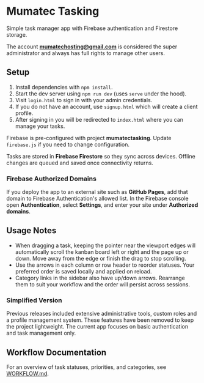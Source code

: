 # Mumatec Tasking

Simple task manager app with Firebase authentication and Firestore storage.

The account **mumatechosting@gmail.com** is considered the super administrator
and always has full rights to manage other users.

## Setup

1. Install dependencies with `npm install`.
2. Start the dev server using `npm run dev` (uses `serve` under the hood).
3. Visit `login.html` to sign in with your admin credentials.
4. If you do not have an account, use `signup.html` which will create a client
   profile.
5. After signing in you will be redirected to `index.html` where you can manage
   your tasks.

Firebase is pre-configured with project **mumatectasking**. Update `firebase.js`
 if you need to change configuration.

Tasks are stored in **Firebase Firestore** so they sync across devices. Offline
changes are queued and saved once connectivity returns.

### Firebase Authorized Domains

If you deploy the app to an external site such as **GitHub Pages**, add that
domain to Firebase Authentication's allowed list. In the Firebase console open
**Authentication**, select **Settings**, and enter your site under
**Authorized domains**.

## Usage Notes

- When dragging a task, keeping the pointer near the viewport edges will
  automatically scroll the kanban board left or right and the page up or down.
  Move away from the edge or finish the drag to stop scrolling.
- Use the arrows in each column or row header to reorder statuses. Your
  preferred order is saved locally and applied on reload.
- Category links in the sidebar also have up/down arrows. Rearrange them to
  suit your workflow and the order will persist across sessions.

### Simplified Version

Previous releases included extensive administrative tools, custom roles and a
profile management system. These features have been removed to keep the project
lightweight. The current app focuses on basic authentication and task
management only.

## Workflow Documentation
For an overview of task statuses, priorities, and categories, see [WORKFLOW.md](./WORKFLOW.md).
